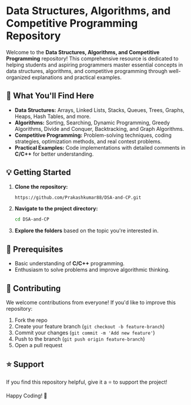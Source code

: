 # Data Structures, Algorithms, and Competitive Programming Repository

Welcome to the **Data Structures, Algorithms, and Competitive Programming** repository! This comprehensive resource is dedicated to helping students and aspiring programmers master essential concepts in data structures, algorithms, and competitive programming through well-organized explanations and practical examples.

## 🚀 What You'll Find Here

- **Data Structures:** Arrays, Linked Lists, Stacks, Queues, Trees, Graphs, Heaps, Hash Tables, and more.
- **Algorithms:** Sorting, Searching, Dynamic Programming, Greedy Algorithms, Divide and Conquer, Backtracking, and Graph Algorithms.
- **Competitive Programming:** Problem-solving techniques, coding strategies, optimization methods, and real contest problems.
- **Practical Examples:** Code implementations with detailed comments in **C/C++** for better understanding.


## 💡 Getting Started

1. **Clone the repository:**
   ```bash
   https://github.com/Prakashkumar88/DSA-and-CP.git
   ```
2. **Navigate to the project directory:**
   ```bash
   cd DSA-and-CP
   ```
3. **Explore the folders** based on the topic you're interested in.

## 🧠 Prerequisites

- Basic understanding of **C/C++** programming.
- Enthusiasm to solve problems and improve algorithmic thinking.

## 🤝 Contributing

We welcome contributions from everyone! If you'd like to improve this repository:

1. Fork the repo
2. Create your feature branch (`git checkout -b feature-branch`)
3. Commit your changes (`git commit -m 'Add new feature'`)
4. Push to the branch (`git push origin feature-branch`)
5. Open a pull request

## ⭐ Support

If you find this repository helpful, give it a ⭐ to support the project!

Happy Coding! 🚀
